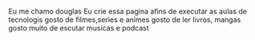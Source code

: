 Eu me chamo douglas
Eu crie essa pagina afins de executar as aulas de tecnologis
gosto de filmes,series e animes
gosto de ler livros, mangas
gosto muito de escutar musicas e podcast
